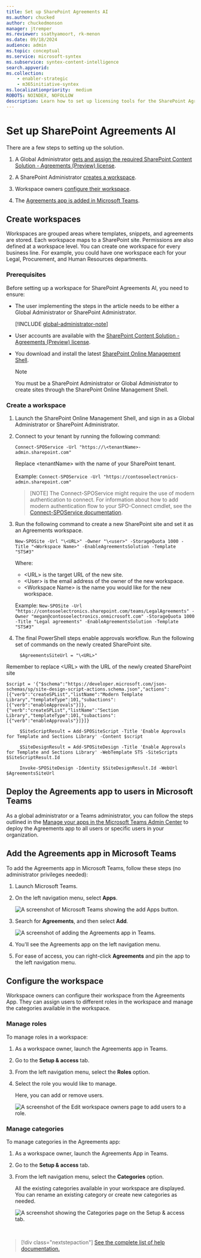 ```yaml
---
title: Set up SharePoint Agreements AI
ms.author: chucked
author: chuckedmonson
manager: jtremper
ms.reviewer: ssathyamoort, rk-menon
ms.date: 09/18/2024
audience: admin
ms.topic: conceptual
ms.service: microsoft-syntex
ms.subservice: syntex-content-intelligence
search.appverid: 
ms.collection: 
    - enabler-strategic
    - m365initiative-syntex
ms.localizationpriority:  medium
ROBOTS: NOINDEX, NOFOLLOW
description: Learn how to set up licensing tools for the SharePoint Agreements AI solution.
---
```


# Set up SharePoint Agreements AI

There are a few steps to setting up the solution.

1. A Global Administrator [gets and assign the required SharePoint Content Solution - Agreements (Preview) license](agreements-license-requirements.md#assign-license-to-a-user).

2. A SharePoint Administrator [creates a workspace](#create-workspaces).

3. Workspace owners [configure their workspace](#configure-the-workspace).

4. The [Agreements app is added in Microsoft Teams](#add-the-agreements-app-in-microsoft-teams).

## Create workspaces

Workspaces are grouped areas where templates, snippets, and agreements are stored. Each workspace maps to a SharePoint site. Permissions are also defined at a workspace level. You can create one workspace for every business line. For example, you could have one workspace each for your Legal, Procurement, and Human Resources departments.

### Prerequisites

Before setting up a workspace for SharePoint Agreements AI, you need to ensure:  

- The user implementing the steps in the article needs to be either a Global Administrator or SharePoint Administrator.

    [!INCLUDE [global-administrator-note](../../includes/global-administrator-note.md)]

- User accounts are available with the [SharePoint Content Solution - Agreements (Preview) license](agreements-license-requirements.md#assign-license-to-a-user).

- You download and install the latest [SharePoint Online Management Shell](https://www.microsoft.com/download/details.aspx?id=35588).

    > [!NOTE]
    > You must be a SharePoint Administrator or Global Administrator to create sites through the SharePoint Online Management Shell.

### Create a workspace

1. Launch the SharePoint Online Management Shell, and sign in as a Global Administrator or SharePoint Administrator.

2. Connect to your tenant by running the following command:

    ```Connect-SPOService -Url "https://\<tenantName>-admin.sharepoint.com"```

    Replace \<tenantName> with the name of your SharePoint tenant. <br><br>
    Example: ```Connect-SPOService -Url "https://contosoelectronics-admin.sharepoint.com"```

   > [NOTE]
   > The Connect-SPOService might require the use of modern authentication to connect. For information about how to add modern authentication flow to your SPO-Connect cmdlet, see the [Connect-SPOService documentation](/powershell/module/sharepoint-online/connect-sposervice).

4. Run the following command to create a new SharePoint site and set it as an Agreements workspace.

    ```New-SPOSite -Url "\<URL>" -Owner "\<user>" -StorageQuota 1000 -Title "<Workspace Name>" -EnableAgreementsSolution -Template "STS#3"```

    Where:

    - \<URL> is the target URL of the new site.  
    - \<User> is the email address of the owner of the new workspace.
    - \<Workspace Name> is the name you would like for the new workspace.
  
    Example: ```New-SPOSite -Url "https://contosoelectronics.sharepoint.com/teams/LegalAgreements" -Owner "megan@contosoelectronics.onmicrosoft.com" -StorageQuota 1000 -Title "Legal agreements" -EnableAgreementsSolution -Template "STS#3"```

5. The final PowerShell steps enable approvals workflow. Run the following set of commands on the newly created SharePoint site.
   
```
     $AgreementsSiteUrl = "\<URL>"
```
Remember to replace \<URL> with the URL of the newly created SharePoint site
```
$script = '{"$schema":"https://developer.microsoft.com/json-schemas/sp/site-design-script-actions.schema.json","actions":[{"verb":"createSPList","listName":"Modern Template Library","templateType":101,"subactions":[{"verb":"enableApprovals"}]},{"verb":"createSPList","listName":"Section Library","templateType":101,"subactions":[{"verb":"enableApprovals"}]}]}

     $SiteScriptResult = Add-SPOSiteScript -Title 'Enable Approvals for Template and Sections Library' -Content $script

     $SiteDesignResult = Add-SPOSiteDesign -Title 'Enable Approvals for Template and Sections Library' -WebTemplate STS -SiteScripts $SiteScriptResult.Id

     Invoke-SPOSiteDesign -Identity $SiteDesignResult.Id -WebUrl $AgreementsSiteUrl
```

## Deploy the Agreements app to users in Microsoft Teams

As a global administrator or a Teams administrator, you can follow the steps outlined in the [Manage your apps in the Microsoft Teams Admin Center](/microsoftteams/manage-apps) to deploy the Agreements app to all users or specific users in your organization.

## Add the Agreements app in Microsoft Teams

To add the Agreements app in Microsoft Teams, follow these steps (no administrator privileges needed):

1. Launch Microsoft Teams.

2. On the left navigation menu, select **Apps**.

   ![A screenshot of Microsoft Teams showing the add Apps button.](../../media/content-understanding/agreements-teams-add-apps.png)

3. Search for **Agreements**, and then select **Add**.

   ![A screenshot of adding the Agreements app in Teams.](../../media/content-understanding/agreements-add-agreements-app.png)

4. You'll see the Agreements app on the left navigation menu.

5. For ease of access, you can right-click **Agreements** and pin the app to the left navigation menu.

## Configure the workspace

Workspace owners can configure their workspace from the Agreements App. They can assign users to different roles in the workspace and manage the categories available in the workspace. 

### Manage roles

To manage roles in a workspace:

1. As a workspace owner, launch the Agreements app in Teams.

2. Go to the **Setup & access** tab.

3. From the left navigation menu, select the **Roles** option.

4. Select the role you would like to manage.

    Here, you can add or remove users.

   ![A screenshot of the Edit workspace owners page to add users to a role.](../../media/content-understanding/agreements-add-users-to-roles.png)

### Manage categories

To manage categories in the Agreements app:

1. As a workspace owner, launch the Agreements App in Teams.

2. Go to the **Setup & access** tab.

3. From the left navigation menu, select the **Categories** option.

   All the existing categories available in your workspace are displayed. You can rename an existing category or create new categories as needed.

   ![A screenshot showing the Categories page on the Setup & access tab.](../../media/content-understanding/agreements-manage-categories.png)

<br>

> [!div class="nextstepaction"]
> [See the complete list of help documentation.](agreements-overview.md#help-documentation)
